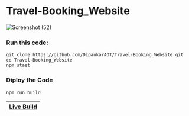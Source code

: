 # Travel-Booking_Website

![Screenshot (52)](https://github.com/user-attachments/assets/a41b35fd-b0d9-43e5-8979-10f5d88ecb03)

### Run this code:
    git clone https://github.com/DipankarAOT/Travel-Booking_Website.git
    cd Travel-Booking_Website
    npm staet

### Diploy the Code
    npm run build

| [Live Build](https://travel-booking-website-ochre.vercel.app/) |
|:---:|
